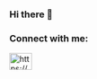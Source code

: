 ### Hi there 🤙

<!--
**hamazumi/hamazumi** is a ✨ _special_ ✨ repository because its `README.md` (this file) appears on your GitHub profile.
--> <h3 align="left">Connect with me:</h3>
<p align="left">
<a href="https://www.linkedin.com/in/ken-y-hamamoto/" target="blank"><img align="center" src="https://raw.githubusercontent.com/rahuldkjain/github-profile-readme-generator/master/src/images/icons/Social/linked-in-alt.svg" alt="https://www.linkedin.com/in/ken-y-hamamoto/" height="30" width="40" /></a>
</p>

